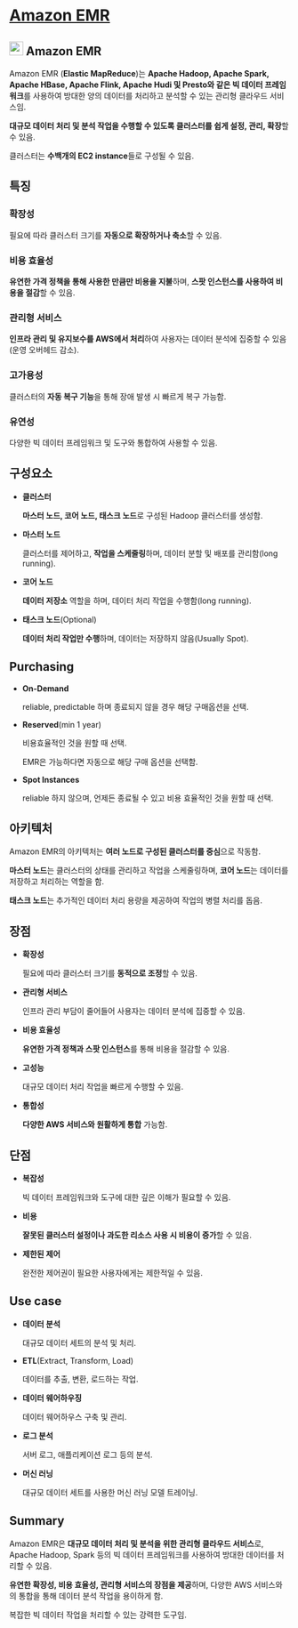 # [Amazon EMR](https://docs.aws.amazon.com/ko_kr/emr/latest/ManagementGuide/emr-what-is-emr.html)

## <img src = "https://github.com/user-attachments/assets/864f5344-d48e-4fc2-9d5e-cdef0baf563a" width = "25" height = "25"> Amazon EMR

Amazon EMR (**Elastic MapReduce**)는 **Apache Hadoop, Apache Spark, Apache HBase, Apache Flink, Apache Hudi 및 Presto와 같은 빅 데이터 프레임워크**를 사용하여 방대한 양의 데이터를 처리하고 분석할 수 있는 관리형 클라우드 서비스임. 

**대규모 데이터 처리 및 분석 작업을 수행할 수 있도록 클러스터를 쉽게 설정, 관리, 확장**할 수 있음.

클러스터는 **수백개의 EC2 instance**들로 구성될 수 있음.

## 특징

### 확장성

필요에 따라 클러스터 크기를 **자동으로 확장하거나 축소**할 수 있음.

### 비용 효율성

**유연한 가격 정책을 통해 사용한 만큼만 비용을 지불**하며, **스팟 인스턴스를 사용하여 비용을 절감**할 수 있음.

### 관리형 서비스

**인프라 관리 및 유지보수를 AWS에서 처리**하여 사용자는 데이터 분석에 집중할 수 있음(운영 오버헤드 감소).

### 고가용성

클러스터의 **자동 복구 기능**을 통해 장애 발생 시 빠르게 복구 가능함.

### 유연성

다양한 빅 데이터 프레임워크 및 도구와 통합하여 사용할 수 있음.

## 구성요소

* **클러스터**

    **마스터 노드, 코어 노드, 태스크 노드**로 구성된 Hadoop 클러스터를 생성함.

* **마스터 노드**

    클러스터를 제어하고, **작업을 스케줄링**하며, 데이터 분할 및 배포를 관리함(long running).

* **코어 노드**

    **데이터 저장소** 역할을 하며, 데이터 처리 작업을 수행함(long running).

* **태스크 노드**(Optional)

    **데이터 처리 작업만 수행**하며, 데이터는 저장하지 않음(Usually Spot).

## Purchasing

* **On-Demand**

    reliable, predictable 하며 종료되지 않을 경우 해당 구매옵션을 선택.

* **Reserved**(min 1 year)

    비용효율적인 것을 원할 때 선택.

    EMR은 가능하다면 자동으로 해당 구매 옵션을 선택함.

* **Spot Instances**

    reliable 하지 않으며, 언제든 종료될 수 있고 비용 효율적인 것을 원할 때 선택.

## 아키텍처

Amazon EMR의 아키텍처는 **여러 노드로 구성된 클러스터를 중심**으로 작동함. 

**마스터 노드**는 클러스터의 상태를 관리하고 작업을 스케줄링하며, **코어 노드**는 데이터를 저장하고 처리하는 역할을 함. 

**태스크 노드**는 추가적인 데이터 처리 용량을 제공하여 작업의 병렬 처리를 돕음.

## 장점

* **확장성**

    필요에 따라 클러스터 크기를 **동적으로 조정**할 수 있음.

* **관리형 서비스**

    인프라 관리 부담이 줄어들어 사용자는 데이터 분석에 집중할 수 있음.

* **비용 효율성**

    **유연한 가격 정책과 스팟 인스턴스**를 통해 비용을 절감할 수 있음.

* **고성능**

    대규모 데이터 처리 작업을 빠르게 수행할 수 있음.

* **통합성**

    **다양한 AWS 서비스와 원활하게 통합** 가능함.

## 단점

* **복잡성**

    빅 데이터 프레임워크와 도구에 대한 깊은 이해가 필요할 수 있음.

* **비용**

    **잘못된 클러스터 설정이나 과도한 리소스 사용 시 비용이 증가**할 수 있음.

* **제한된 제어**

    완전한 제어권이 필요한 사용자에게는 제한적일 수 있음.

## Use case

* **데이터 분석**

    대규모 데이터 세트의 분석 및 처리.

* **ETL**(Extract, Transform, Load)

    데이터를 추출, 변환, 로드하는 작업.

* **데이터 웨어하우징**

    데이터 웨어하우스 구축 및 관리.

* **로그 분석**

    서버 로그, 애플리케이션 로그 등의 분석.

* **머신 러닝**

    대규모 데이터 세트를 사용한 머신 러닝 모델 트레이닝.

## Summary

Amazon EMR은 **대규모 데이터 처리 및 분석을 위한 관리형 클라우드 서비스**로, Apache Hadoop, Spark 등의 빅 데이터 프레임워크를 사용하여 방대한 데이터를 처리할 수 있음. 

**유연한 확장성, 비용 효율성, 관리형 서비스의 장점을 제공**하며, 다양한 AWS 서비스와의 통합을 통해 데이터 분석 작업을 용이하게 함. 

복잡한 빅 데이터 작업을 처리할 수 있는 강력한 도구임.






